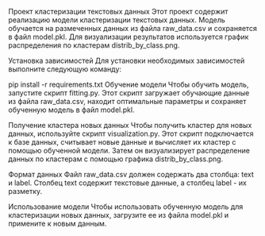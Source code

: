 Проект кластеризации текстовых данных
Этот проект содержит реализацию модели кластеризации текстовых данных. Модель обучается на размеченных данных из файла raw_data.csv и сохраняется в файл model.pkl. Для визуализации результатов используется график распределения по кластерам distrib_by_class.png.

Установка зависимостей
Для установки необходимых зависимостей выполните следующую команду:


pip install -r requirements.txt
Обучение модели
Чтобы обучить модель, запустите скрипт fitting.py. Этот скрипт загружает обучающие данные из файла raw_data.csv, находит оптимальные параметры и сохраняет обученную модель в файл model.pkl.

Получение кластера новых данных
Чтобы получить кластер для новых данных, используйте скрипт visualization.py. Этот скрипт подключается к базе данных, считывает новые данные и вычисляет их кластер с помощью обученной модели. Затем он визуализирует распределение данных по кластерам с помощью графика distrib_by_class.png.

Формат данных
Файл raw_data.csv должен содержать два столбца: text и label. Столбец text содержит текстовые данные, а столбец label - их разметку.

Использование модели
Чтобы использовать обученную модель для кластеризации новых данных, загрузите ее из файла model.pkl и примените к новым данным.